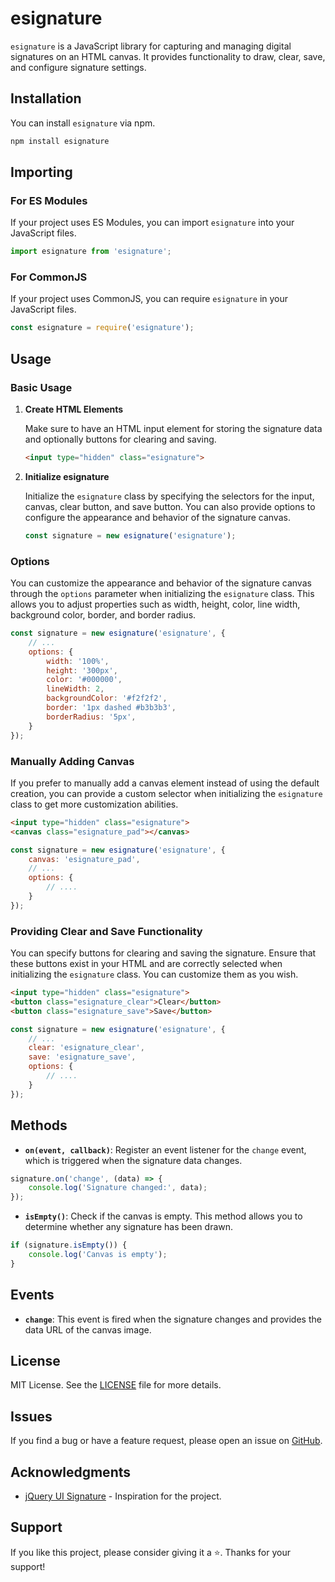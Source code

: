 # esignature

`esignature` is a JavaScript library for capturing and managing digital signatures on an HTML canvas. It provides functionality to draw, clear, save, and configure signature settings.

## Installation

You can install `esignature` via npm.

```bash
npm install esignature
```


## Importing

### For ES Modules

If your project uses ES Modules, you can import `esignature` into your JavaScript files.

```javascript
import esignature from 'esignature';
```


### For CommonJS

If your project uses CommonJS, you can require `esignature` in your JavaScript files.

```javascript
const esignature = require('esignature');
```


## Usage

### Basic Usage

1. **Create HTML Elements**

    Make sure to have an HTML input element for storing the signature data and optionally buttons for clearing and saving.

    ```html
    <input type="hidden" class="esignature">
    ```


2. **Initialize esignature**

    Initialize the `esignature` class by specifying the selectors for the input, canvas, clear button, and save button. You can also provide options to configure the appearance and behavior of the signature canvas.

    ```javascript
    const signature = new esignature('esignature');
    ```


### Options

You can customize the appearance and behavior of the signature canvas through the `options` parameter when initializing the `esignature` class. This allows you to adjust properties such as width, height, color, line width, background color, border, and border radius.

```javascript
const signature = new esignature('esignature', {
    // ...
    options: {
        width: '100%',
        height: '300px',
        color: '#000000',
        lineWidth: 2,
        backgroundColor: '#f2f2f2',
        border: '1px dashed #b3b3b3',
        borderRadius: '5px',
    }
});
```


### Manually Adding Canvas

If you prefer to manually add a canvas element instead of using the default creation, you can provide a custom selector when initializing the `esignature` class to get more customization abilities.

```html
<input type="hidden" class="esignature">
<canvas class="esignature_pad"></canvas>
```

```javascript
const signature = new esignature('esignature', {
    canvas: 'esignature_pad',
    // ...
    options: {
        // ....
    }
});
```


### Providing Clear and Save Functionality

You can specify buttons for clearing and saving the signature. Ensure that these buttons exist in your HTML and are correctly selected when initializing the `esignature` class. You can customize them as you wish.

```html
<input type="hidden" class="esignature">
<button class="esignature_clear">Clear</button>
<button class="esignature_save">Save</button>
```

```javascript
const signature = new esignature('esignature', {
    // ...
    clear: 'esignature_clear',
    save: 'esignature_save',
    options: {
        // ....
    }
});
```


## Methods

- **`on(event, callback)`**: Register an event listener for the `change` event, which is triggered when the signature data changes.

```javascript
signature.on('change', (data) => {
    console.log('Signature changed:', data);
});
```


- **`isEmpty()`**: Check if the canvas is empty. This method allows you to determine whether any signature has been drawn.

```javascript
if (signature.isEmpty()) {
    console.log('Canvas is empty');
}
```


## Events

- **`change`**: This event is fired when the signature changes and provides the data URL of the canvas image.

## License

MIT License. See the [LICENSE](https://github.com/SalekurPolas/esignature/blob/master/LICENSE) file for more details.

## Issues

If you find a bug or have a feature request, please open an issue on [GitHub](https://github.com/SalekurPolas/esignature/issues/new).


## Acknowledgments

- [jQuery UI Signature](http://keith-wood.name/signature.html) - Inspiration for the project.


## Support

If you like this project, please consider giving it a ⭐. Thanks for your support!
